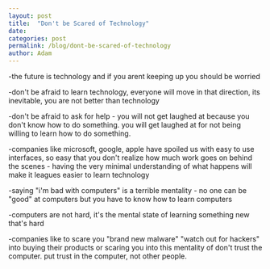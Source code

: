 ```yaml
---
layout: post
title:  "Don't be Scared of Technology"
date:   
categories: post
permalink: /blog/dont-be-scared-of-technology
author: Adam
---
```

-the future is technology and if you arent keeping up you should be worried

-don't be afraid to learn technology, everyone will move in that direction, its inevitable, you are not better than technology

-don't be afraid to ask for help - you will not get laughed at because you don't know how to do something. you will get laughed at for not being willing to learn how to do something.

-companies like microsoft, google, apple have spoiled us with easy to use interfaces, so easy that you don't realize how much work goes on behind the scenes - having the very minimal understanding of what happens will make it leagues easier to learn technology

-saying "i'm bad with computers" is a terrible mentality - no one can be "good" at computers but you have to know how to learn computers

-computers are not hard, it's the mental state of learning something new that's hard

-companies like to scare you "brand new malware" "watch out for hackers" into buying their products or scaring you into this mentality of don't trust the computer. put trust in the computer, not other people.


